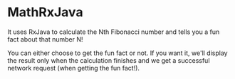 # MathRxJava

It uses RxJava to calculate the Nth Fibonacci number and tells you a fun fact about that number N!

You can either choose to get the fun fact or not. 
If you want it, we'll display the result only when the calculation finishes and we get a successful network request (when getting the fun fact!).
